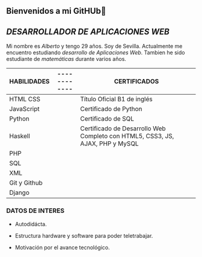 ## Bienvenidos a mi GitHUb👋

## ***DESARROLLADOR DE APLICACIONES WEB***


 Mi nombre es *Alberto* y tengo 29 años. 
 Soy de Sevilla.
 Actualmente me encuentro estudiando *desarrollo de Aplicaciones Web*.
 Tambien he sido estudiante de *matemáticas* durante varios años.



| HABILIDADES |------------        | CERTIFICADOS |
| ------ | ------ | ------ |
|HTML CSS| |Título Oficial B1 de inglés
|JavaScript||Certificado de Python
|Python||Certificado de SQL
|Haskell||Certificado de Desarrollo Web Completo con HTML5, CSS3, JS, AJAX, PHP y MySQL
|PHP|
|SQL|
|XML|
|Git y Github|
|Django|

### DATOS DE INTERES
- Autodidácta.

- Estructura hardware y software para poder teletrabajar.

- Motivación por el avance tecnológico.
